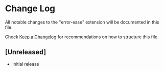 # Change Log

All notable changes to the "error-ease" extension will be documented in this file.

Check [Keep a Changelog](http://keepachangelog.com/) for recommendations on how to structure this file.

## [Unreleased]

- Initial release